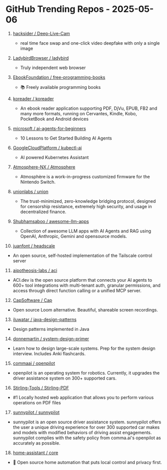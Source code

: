 # GitHub Trending Repos - 2025-05-06

1. [hacksider /    Deep-Live-Cam](https://github.com/hacksider/Deep-Live-Cam)
   - real time face swap and one-click video deepfake with only a single image

2. [LadybirdBrowser /    ladybird](https://github.com/LadybirdBrowser/ladybird)
   - Truly independent web browser

3. [EbookFoundation /    free-programming-books](https://github.com/EbookFoundation/free-programming-books)
   - 📚 Freely available programming books

4. [koreader /    koreader](https://github.com/koreader/koreader)
   - An ebook reader application supporting PDF, DjVu, EPUB, FB2 and many more formats, running on Cervantes, Kindle, Kobo, PocketBook and Android devices

5. [microsoft /    ai-agents-for-beginners](https://github.com/microsoft/ai-agents-for-beginners)
   - 10 Lessons to Get Started Building AI Agents

6. [GoogleCloudPlatform /    kubectl-ai](https://github.com/GoogleCloudPlatform/kubectl-ai)
   - AI powered Kubernetes Assistant

7. [Atmosphere-NX /    Atmosphere](https://github.com/Atmosphere-NX/Atmosphere)
   - Atmosphère is a work-in-progress customized firmware for the Nintendo Switch.

8. [unionlabs /    union](https://github.com/unionlabs/union)
   - The trust-minimized, zero-knowledge bridging protocol, designed for censorship resistance, extremely high security, and usage in decentralized finance.

9. [Shubhamsaboo /    awesome-llm-apps](https://github.com/Shubhamsaboo/awesome-llm-apps)
   - Collection of awesome LLM apps with AI Agents and RAG using OpenAI, Anthropic, Gemini and opensource models.

10. [juanfont /    headscale](https://github.com/juanfont/headscale)
   - An open source, self-hosted implementation of the Tailscale control server

11. [aipotheosis-labs /    aci](https://github.com/aipotheosis-labs/aci)
   - ACI.dev is the open source platform that connects your AI agents to 600+ tool integrations with multi-tenant auth, granular permissions, and access through direct function calling or a unified MCP server.

12. [CapSoftware /    Cap](https://github.com/CapSoftware/Cap)
   - Open source Loom alternative. Beautiful, shareable screen recordings.

13. [iluwatar /    java-design-patterns](https://github.com/iluwatar/java-design-patterns)
   - Design patterns implemented in Java

14. [donnemartin /    system-design-primer](https://github.com/donnemartin/system-design-primer)
   - Learn how to design large-scale systems. Prep for the system design interview. Includes Anki flashcards.

15. [commaai /    openpilot](https://github.com/commaai/openpilot)
   - openpilot is an operating system for robotics. Currently, it upgrades the driver assistance system on 300+ supported cars.

16. [Stirling-Tools /    Stirling-PDF](https://github.com/Stirling-Tools/Stirling-PDF)
   - #1 Locally hosted web application that allows you to perform various operations on PDF files

17. [sunnypilot /    sunnypilot](https://github.com/sunnypilot/sunnypilot)
   - sunnypilot is an open source driver assistance system. sunnypilot offers the user a unique driving experience for over 300 supported car makes and models with modified behaviors of driving assist engagements. sunnypilot complies with the safety policy from comma.ai's openpilot as accurately as possible.

18. [home-assistant /    core](https://github.com/home-assistant/core)
   - 🏡 Open source home automation that puts local control and privacy first.

